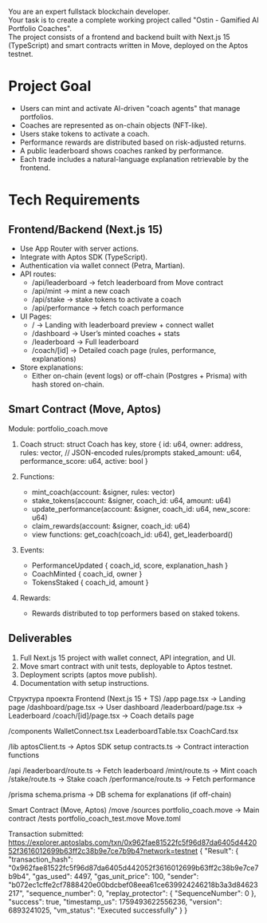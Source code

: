 You are an expert fullstack blockchain developer.  
Your task is to create a complete working project called "Ostin - Gamified AI Portfolio Coaches".  
The project consists of a frontend and backend built with Next.js 15 (TypeScript) and smart contracts written in Move, deployed on the Aptos testnet.  

# Project Goal
- Users can mint and activate AI-driven "coach agents" that manage portfolios.
- Coaches are represented as on-chain objects (NFT-like).
- Users stake tokens to activate a coach.
- Performance rewards are distributed based on risk-adjusted returns.
- A public leaderboard shows coaches ranked by performance.
- Each trade includes a natural-language explanation retrievable by the frontend.

# Tech Requirements

## Frontend/Backend (Next.js 15)
- Use App Router with server actions.
- Integrate with Aptos SDK (TypeScript).
- Authentication via wallet connect (Petra, Martian).
- API routes:
  - /api/leaderboard → fetch leaderboard from Move contract
  - /api/mint → mint a new coach
  - /api/stake → stake tokens to activate a coach
  - /api/performance → fetch coach performance
- UI Pages:
  - / → Landing with leaderboard preview + connect wallet
  - /dashboard → User’s minted coaches + stats
  - /leaderboard → Full leaderboard
  - /coach/[id] → Detailed coach page (rules, performance, explanations)
- Store explanations:
  - Either on-chain (event logs) or off-chain (Postgres + Prisma) with hash stored on-chain.

## Smart Contract (Move, Aptos)
Module: portfolio_coach.move

1. Coach struct:
   struct Coach has key, store {
       id: u64,
       owner: address,
       rules: vector<u8>, // JSON-encoded rules/prompts
       staked_amount: u64,
       performance_score: u64,
       active: bool
   }

2. Functions:
   - mint_coach(account: &signer, rules: vector<u8>)
   - stake_tokens(account: &signer, coach_id: u64, amount: u64)
   - update_performance(account: &signer, coach_id: u64, new_score: u64)
   - claim_rewards(account: &signer, coach_id: u64)
   - view functions: get_coach(coach_id: u64), get_leaderboard()

3. Events:
   - PerformanceUpdated { coach_id, score, explanation_hash }
   - CoachMinted { coach_id, owner }
   - TokensStaked { coach_id, amount }

4. Rewards:
   - Rewards distributed to top performers based on staked tokens.

## Deliverables
1. Full Next.js 15 project with wallet connect, API integration, and UI.
2. Move smart contract with unit tests, deployable to Aptos testnet.
3. Deployment scripts (aptos move publish).
4. Documentation with setup instructions.


Структура проекта
Frontend (Next.js 15 + TS)
/app
  page.tsx                -> Landing page
  /dashboard/page.tsx     -> User dashboard
  /leaderboard/page.tsx   -> Leaderboard
  /coach/[id]/page.tsx    -> Coach details page

/components
  WalletConnect.tsx
  LeaderboardTable.tsx
  CoachCard.tsx

/lib
  aptosClient.ts          -> Aptos SDK setup
  contracts.ts            -> Contract interaction functions

/api
  /leaderboard/route.ts   -> Fetch leaderboard
  /mint/route.ts          -> Mint coach
  /stake/route.ts         -> Stake coach
  /performance/route.ts   -> Fetch performance

/prisma
  schema.prisma           -> DB schema for explanations (if off-chain)


Smart Contract (Move, Aptos)
/move
  /sources
    portfolio_coach.move  -> Main contract
  /tests
    portfolio_coach_test.move
  Move.toml


  Transaction submitted: https://explorer.aptoslabs.com/txn/0x962fae81522fc5f96d87da6405d442052f3616012699b63ff2c38b9e7ce7b9b4?network=testnet
{
  "Result": {
    "transaction_hash": "0x962fae81522fc5f96d87da6405d442052f3616012699b63ff2c38b9e7ce7b9b4",
    "gas_used": 4497,
    "gas_unit_price": 100,
    "sender": "b072ec1cffe2cf7888420e00bdcbef08eea61ce639924246218b3a3d84623217",
    "sequence_number": 0,
    "replay_protector": {
      "SequenceNumber": 0
    },
    "success": true,
    "timestamp_us": 1759493622556236,
    "version": 6893241025,
    "vm_status": "Executed successfully"
  }
}
